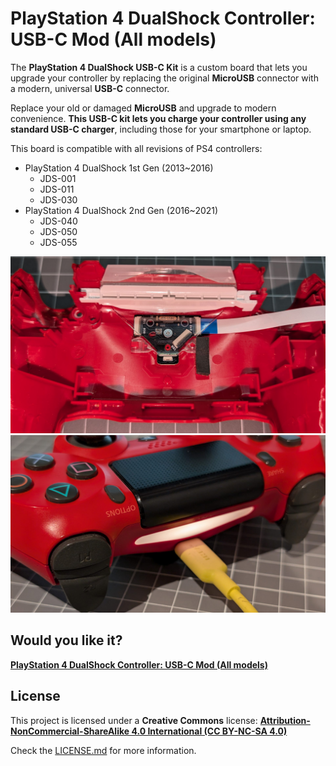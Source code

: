 # PlayStation 4 DualShock Controller: USB-C Mod (All models)

The **PlayStation 4 DualShock USB-C Kit** is a custom board that lets you upgrade your controller by replacing the original **MicroUSB** connector with a modern, universal **USB-C** connector.

Replace your old or damaged **MicroUSB** and upgrade to modern convenience. **This USB-C kit lets you charge your controller using any standard USB-C charger**, including those for your smartphone or laptop.

This board is compatible with all revisions of PS4 controllers:

*   PlayStation 4 DualShock 1st Gen (2013~2016)
    *   JDS-001
    *   JDS-011
    *   JDS-030
*   PlayStation 4 DualShock 2nd Gen (2016~2021)
    *   JDS-040
    *   JDS-050
    *   JDS-055


![JDS-USBC](https://raw.githubusercontent.com/giltesa/PS4-Controller-USB-C-Kit/master/4.%20Photos/PlayStation%204%20DualShock%20Controller%20USB-C%20v1.1_2.jpg)
![JDS-USBC](https://raw.githubusercontent.com/giltesa/PS4-Controller-USB-C-Kit/master/4.%20Photos/PlayStation%204%20DualShock%20Controller%20USB-C%20v1.1_3.jpg)



## Would you like it?

[**PlayStation 4 DualShock Controller: USB-C Mod (All models)**](https://shop.giltesa.com/?p=4106)



## License

This project is licensed under a **Creative Commons** license:
**[Attribution-NonCommercial-ShareAlike 4.0 International (CC BY-NC-SA 4.0) ](https://creativecommons.org/licenses/by-nc-sa/4.0/)**

Check the [LICENSE.md](LICENSE.md) for more information.